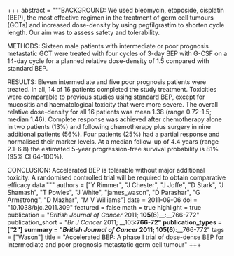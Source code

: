 +++
abstract = """BACKGROUND: We used bleomycin, etoposide, cisplatin (BEP), the most effective regimen in the treatment of germ cell tumours (GCTs) and increased dose-density by using pegfilgrastim to shorten cycle length. Our aim was to assess safety and tolerability.

METHODS: Sixteen male patients with intermediate or poor prognosis metastatic GCT were treated with four cycles of 3-day BEP with G-CSF on a 14-day cycle for a planned relative dose-density of 1.5 compared with standard BEP.

RESULTS: Eleven intermediate and five poor prognosis patients were treated. In all, 14 of 16 patients completed the study treatment. Toxicities were comparable to previous studies using standard BEP, except for mucositis and haematological toxicity that were more severe. The overall relative dose-density for all 16 patients was mean 1.38 (range 0.72-1.5; median 1.46). Complete response was achieved after chemotherapy alone in two patients (13%) and following chemotherapy plus surgery in nine additional patients (56%). Four patients (25%) had a partial response and normalised their marker levels. At a median follow-up of 4.4 years (range 2.1-6.8) the estimated 5-year progression-free survival probability is 81% (95% CI 64-100%).

CONCLUSION: Accelerated BEP is tolerable without major additional toxicity. A randomised controlled trial will be required to obtain comparative efficacy data."""
authors = ["Y Rimmer", "J Chester", "J Joffe", "D Stark", "J Shamash", "T Powles", "J White", "james_wason", "D Parashar", "G Armstrong", "D Mazhar", "M V Williams"]
date = 2011-09-06
doi = "10.1038/bjc.2011.309"
featured = false
math = true
highlight = true
publication = "*British Journal of Cancer* 2011; __105__(6)__:__766-772"
publication_short = "*Br J Cancer* 2011; __105:__766-72"
publication_types = ["2"]
summary = "*British Journal of Cancer* 2011; __105__(6)__:__766-772"
tags = ["Wason"]
title = "Accelerated BEP: A phase I trial of dose-dense BEP for intermediate and poor prognosis metastatic germ cell tumour"
+++
